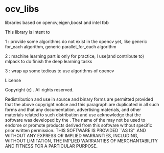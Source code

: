 # ocv_libs
libraries based on opencv,eigen,boost and intel tbb

This library is intent to 

1 : provide some algorithms do not exist in the opencv yet, like generic for_each algorithm, generic parallel_for_each algorithm

2 : machine learning part is only for practice, I use(and contribute to) mlpack to do finish the deep learning tasks

3 : wrap up some tedious to use algorithms of opencv


License 

Copyright (c) <year> <copyright holder>.
All rights reserved.

Redistribution and use in source and binary forms are permitted
provided that the above copyright notice and this paragraph are
duplicated in all such forms and that any documentation,
advertising materials, and other materials related to such
distribution and use acknowledge that the software was developed
by the <organization>. The name of the
<organization> may not be used to endorse or promote products derived
from this software without specific prior written permission.
THIS SOFTWARE IS PROVIDED ``AS IS'' AND WITHOUT ANY EXPRESS OR
IMPLIED WARRANTIES, INCLUDING, WITHOUT LIMITATION, THE IMPLIED
WARRANTIES OF MERCHANTABILITY AND FITNESS FOR A PARTICULAR PURPOSE.
